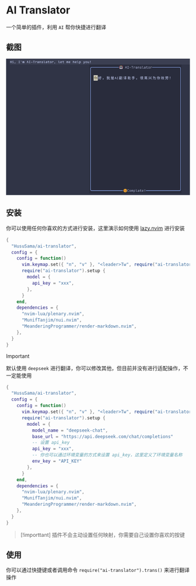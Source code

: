 # AI Translator

一个简单的插件，利用 `AI` 帮你快捷进行翻译

## 截图

![](./screenshot/index.png)

## 安装

你可以使用任何你喜欢的方式进行安装，这里演示如何使用 [lazy.nvim](https://github.com/folke/lazy.nvim) 进行安装

```lua
{
  "HusuSama/ai-translator",
  config = {
    config = function()
      vim.keymap.set({ "n", "v" }, "<leader>Tw", require("ai-translator").trans, { noremap = true })
      require("ai-translator").setup {
        model = {
          api_key = "xxx",
        },
      }
    end,
    dependencies = {
      "nvim-lua/plenary.nvim",
      "MunifTanjim/nui.nvim",
      "MeanderingProgrammer/render-markdown.nvim",
    },
  }
}
```

> [!important]
> 默认使用 `deepseek` 进行翻译，你可以修改其他，但目前并没有进行适配操作，不一定能使用

```lua
{
  "HusuSama/ai-translator",
  config = {
    config = function()
      vim.keymap.set({ "n", "v" }, "<leader>Tw", require("ai-translator").trans, { noremap = true })
      require("ai-translator").setup {
        model = {
          model_name = "deepseek-chat",
          base_url = "https://api.deepseek.com/chat/completions"
          -- 设置 api_key 
          api_key = "xxx",
          -- 你也可以通过环境变量的方式来设置 api_key，这里定义了环境变量名称
          env_key = "API_KEY"
        },
      }
    end,
    dependencies = {
      "nvim-lua/plenary.nvim",
      "MunifTanjim/nui.nvim",
      "MeanderingProgrammer/render-markdown.nvim",
    },
  }
}
```

> [!importtant]
> 插件不会主动设置任何映射，你需要自己设置你喜欢的按键


## 使用

你可以通过快捷键或者调用命令 `require("ai-translator").trans()` 来进行翻译操作


